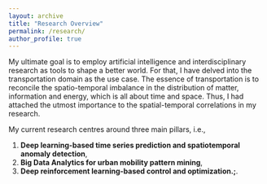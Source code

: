 ```yaml
---
layout: archive
title: "Research Overview"
permalink: /research/
author_profile: true
---
```


My ultimate goal is to employ artificial intelligence and interdisciplinary research as tools to shape a better world. For that, I have delved into the transportation domain as the use case. The essence of transportation is to reconcile the spatio-temporal imbalance in the distribution of matter, information and energy, which is all about time and space. Thus, I had attached the utmost importance to the spatial-temporal correlations in my research.

My current research centres around three main pillars, i.e., <br/>
1) **Deep learning-based time series prediction and spatiotemporal anomaly detection**,<br/>
2) **Big Data Analytics for urban mobility pattern mining**,<br/>
3) **Deep reinforcement learning-based control and optimization.;**.<br/>

